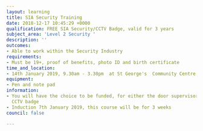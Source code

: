 ```yaml
---
layout: learning
title: SIA Security Training
date: 2018-12-17 10:45:29 +0000
qualification: FREE SIA Security/CCTV Badge, valid for 3 years
subject_area: 'Level 2 Security '
description: ''
outcomes:
- Able to work within the Security Industry
requirements:
- Must be 19+, proof of benefits, photo ID and birth certificate
time_and_location:
- 14th January 2019, 9.30am - 3.30pm  at St George's  Community Centre
equipment:
- Pen and note pad
information:
- You will have the choice to be funded, for either the door supervisors badge or
  CCTV badge
- Induction 7th January 2019, this course will be for 3 weeks
council: false

---
```

